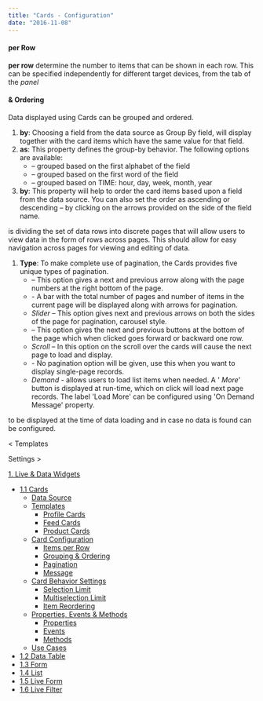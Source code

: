 ```yaml
---
title: "Cards - Configuration"
date: "2016-11-08"
---
```


#### per Row

**per row** determine the number to items that can be shown in each row. This can be specified independently for different target devices, from the tab of the _panel_

#### & Ordering

Data displayed using Cards can be grouped and ordered.

1. **by**: Choosing a field from the data source as Group By field, will display together with the card items which have the same value for that field.
2. **as**: This property defines the group-by behavior. The following options are available:
    - – grouped based on the first alphabet of the field
    - – grouped based on the first word of the field
    - – grouped based on TIME: hour, day, week, month, year
3. **by**: This property will help to order the card items based upon a field from the data source. You can also set the order as ascending or descending – by clicking on the arrows provided on the side of the field name.

is dividing the set of data rows into discrete pages that will allow users to view data in the form of rows across pages. This should allow for easy navigation across pages for viewing and editing of data.

1. **Type**: To make complete use of pagination, the Cards provides five unique types of pagination.
    - – This option gives a next and previous arrow along with the page numbers at the right bottom of the page.
    - \- A bar with the total number of pages and number of items in the current page will be displayed along with arrows for pagination.
    - _Slider_ – This option gives next and previous arrows on both the sides of the page for pagination, carousel style.
    - – This option gives the next and previous buttons at the bottom of the page which when clicked goes forward or backward one row.
    - _Scroll_ – In this option on the scroll over the cards will cause the next page to load and display.
    - \- No pagination option will be given, use this when you want to display single-page records.
    - _Demand_ - allows users to load list items when needed. A ' _More_' button is displayed at run-time, which on click will load next page records. The label 'Load More' can be configured using 'On Demand Message' property.

to be displayed at the time of data loading and in case no data is found can be configured.

< Templates

Settings >

[1\. Live & Data Widgets](/learn/app-development/widgets/widget-library/#data-live)

- [1.1 Cards](/learn/app-development/widgets/datalive/cards/)
    - [Data Source](/learn/app-development/widgets/datalive/cards/cards-data-source/)
    - [Templates](/learn/app-development/widgets/datalive/cards/cards-templates/)
        - [Profile Cards](/learn/app-development/widgets/datalive/cards/cards-templates/#profile)
        - [Feed Cards](/learn/app-development/widgets/datalive/cards/cards-templates/#feed)
        - [Product Cards](/learn/app-development/widgets/datalive/cards/cards-templates/#product)
    - [Card Configuration](/learn/app-development/widgets/datalive/cards/card-configuration/)
        - [Items per Row](#items-per-row)
        - [Grouping & Ordering](#grouping-ordering)
        - [Pagination](#pagin)
        - [Message](#message)
    - [Card Behavior Settings](/learn/app-development/widgets/datalive/cards/card-behavior-settings/)
        - [Selection Limit](/learn/app-development/widgets/datalive/cards/card-behavior-settings/#selection)
        - [Multiselection Limit](/learn/app-development/widgets/datalive/cards/card-behavior-settings/#multiselect)
        - [Item Reordering](/learn/app-development/widgets/datalive/cards/card-behavior-settings/#item-reorder)
    - [Properties, Events & Methods](/learn/app-development/widgets/datalive/cards/cards-properties-events-methods/)
        - [Properties](/learn/app-development/widgets/datalive/cards/cards-properties-events-methods/#properties)
        - [Events](/learn/app-development/widgets/datalive/cards/cards-properties-events-methods/#events)
        - [Methods](/learn/app-development/widgets/datalive/cards/cards-properties-events-methods/#methods)
    - [Use Cases](/learn/app-development/widgets/datalive/cards/card-use-cases/)
- [1.2 Data Table](/learn/app-development/widgets/datalive/data-table/)
- [1.3 Form](/learn/app-development/widgets/datalive/form/)
- [1.4 List](/learn/app-development/widgets/datalive/list/)
- [1.5 Live Form](/learn/app-development/widgets/datalive/live-form/)
- [1.6 Live Filter](/learn/app-development/widgets/datalive/live-filter/)
